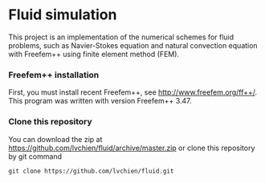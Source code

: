# Fluid simulation
This project is an implementation of the numerical schemes for fluid problems, such as Navier-Stokes equation and natural convection equation with Freefem++ using finite element method (FEM).

### Freefem++ installation
First, you must install recent Freefem++, see http://www.freefem.org/ff++/. This program was written with version Freefem++ 3.47. 

### Clone this repository
You can download the zip at https://github.com/lvchien/fluid/archive/master.zip or clone this repository by git command
```
git clone https://github.com/lvchien/fluid.git
```
